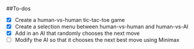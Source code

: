 ##To-dos
- [X] Create a human-vs-human tic-tac-toe game
- [X] Create a selection menu between human-vs-human and human-vs-AI
- [X] Add in an AI that randomly chooses the next move
- [ ] Modify the AI so that it chooses the next best move using Minimax